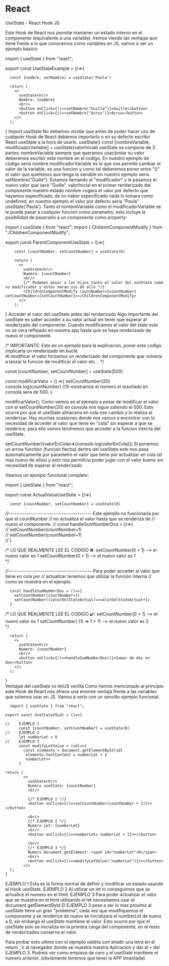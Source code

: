 # React
UseState - React Hook JS

Este Hook de React nos permite mantener un estado interno en el componente (equivalente a una variable). Iremos viendo las ventajas que tiene frente a lo que conocemos como variables en JS, vamos a ver un ejemplo básico:

import { useState } from "react";

export const UseStateExample = ()=>{
     
      const [nombre, setNombre] = useState('Paula')
    
      return (
        <>
          useState<hr/>
          Nombre: {nombre}
          <br/>
          <button onClick={()=>setNombre("Guille")}>Guille</button>
          <button onClick={()=>setNombre("Acrux")}>Acrux</button>
        </>
      );
}
Import useState
No debemos olvidar que antes de poder hacer uso de cualquier Hook de React debemos importarlo o en su defecto escribir React.useState a la hora de usarlo.
useState()
  const [nombreVariable, modificadorVariable] = useState(valorInicial)
useState se compone de 3 partes:
nombreVariable siempre que queramos usar/pintar su valor deberemos escribir este nombre en el codigo. En nuestro ejemplo de código seria nombre
modificadorVariable es lo que nos permite cambiar el valor de la variable, es una funcion y como tal deberemos poner entre "()" el valor que queremos que tenga la variable en nuestro ejemplo seria setNombre("Guille"). Estamos llamando al "modificador" y le pasamos el nuevo valor que será "Guille".
valorInicial en el primer renderizado del componente nuestro estado nombre cogera el valor por defecto que hayamos especificado, de no haber especificado nada lo tomara como undefined, en nuestro ejemplo el valor por defecto seria "Paula" useState('Paula').
Tanto el nombreVariable como el modificadorVariable se le puede pasar a cualquier funcion como parametro, esto incluye la posibilidad de pasarselo a un componente como property:

  import { useState } from "react";
  import { ChildrenComponentModify } from "./ChildrenComponentModify";

  export const ParentComponentUseState = ()=>{
   
        const [countNumber, setCountNumber] = useState(0)
  
        return (
          <>
            useState<hr/>
            Numero: {countNumber}
            <br/>
            {/* Podemos pasar a los hijos tanto el valor del useState como su modificador y estos haran uso de ello */}
            <ChildrenComponentModify countNumber={countNumber} setCountNumber={setCountNumber}></ChildrenComponentModify>
          </>
        );
  }
Acceder al valor del useState antes del renderizado
Algo importante del useState es saber acceder a su valor actual sin tener que esperar al renderizado del componente. Cuando modificamos el valor del state este no se vera reflejado en nuestra app hasta que se haya renderizado de nuevo el componente.

/*      IMPORTANTE: Esto es un ejemplo para la explicacion, poner este codigo implicaria un renderizado en bucle.    
Al modificar el valor forzamos un renderizado del componente que volveria a lanzar la funcion de modificar el valor etc... */

   const [countNumber, setCountNumber] = useState(500)
   
   const modificarValor = () =>{
     setCountNumber(20)
     console.log(countNumber) //Si mostramos el numero el resultado en consola sera de 500.
   }
   
   modificarValor();
Como vemos en el ejemplo a pesar de modificar el valor con el setCountNumber(20) en consola nos sigue saliendo el 500. Esto ocurre por que el useState almacena en cola ese cambio y lo realiza al renderizar. Hay muchas ocasiones donde nos vamos a encontrar con la necesidad de acceder al valor que tiene en "cola" sin esperar a que se renderice, para ello vamos tendremos que acceder a la funcion interna del useState.

  setCountNumber((valorEnCola)=>{console.log(valorEnCola)})
Si ponemos un arrow function (funcion flecha) dentro del useState este nos pasa automaticamente por parametro el valor que tiene por actualizar en cola (el mas nuevo de ellos) y esto nos permitiria poder jugar con el valor bueno sin necesidad de esperar al renderizado.

Veamos un ejemplo funcional completo:

 import { useState } from "react";

export const ActualValueUseState = ()=>{
     
      const [countNumber, setCountNumber] = useState(0)
      
//----------------------------------------- Este ejemplo no funcionaria por que el countNumber
//                                          no actualiza el valor hasta que se renderiza de
//                                          nuevo el componente.
      // const handleSumNumberDos = ()=>{                                                               
      //   setCountNumber(countNumber+1)                                                                
      //   setCountNumber(countNumber+1)                                                                
      // }
      
/*     LO QUE REALMENTE LEE EL CODIGO ❌:
       setCountNumber(0 + 1) --> el nuevo valor es 1 
       setCountNumber(0 + 1) --> el nuevo valor es 1  
*/

//----------------------------------------- Para poder acceder al valor que tiene en cola por 
//                                          actualizar tenemos que utilizar la funcion interna
//                                          como se muestra en el ejemplo.

      const handleSumNumberDos = ()=>{                                                                
        setCountNumber(countNumber+1)
        setCountNumber((valorDelStateActual)=>valorDelStateActual+1)
      }
      
/*     LO QUE REALMENTE LEE EL CODIGO ✔️:
       setCountNumber(0 + 1) --> el nuevo valor es 1 
       setCountNumber( (1) => 1 + 1) --> el nuevo valor es 2  
*/

      return (
        <>
          useState<hr/>
          Numero: {countNumber}
          <br/>
          <button onClick={()=>handleSumNumberDos()}>Sumar de dos en dos</button>
        </>
      );
}  
Ventajas del useState vs let/JS vanilla
Como hemos mencionado al principio este Hook de React nos ofrece una enorme ventaja frente a las variables que solemos usar en JS. Vamos a verlo con un sencillo ejemplo funcional:

      import { useState } from "react";
    
    export const UseStateVSLet = ()=>{
    
    //    EJEMPLO 1
          const [countNumber, setCountNumber] = useState(0)
    //    EJEMPLO 2
          let numberLet = 0
    //    EJEMPLO 3
          const modifyLetValue = (id)=>{
            const elemento = document.getElementById(id)
             elemento.textContent = numberLet + 1
             numberLet++
          }   
    
    return (
            <>
              useState<hr/>
              Numero useState: {countNumber}
              <br/>
          
              {/* EJEMPLO 1 */}          
              <button onClick={()=>setCountNumber(countNumber + 1)}>+</button>
          
              <br/>
              {/* EJEMPLO 2 */}
              Numero Let: {numberLet}
              <br/>
              <button onClick={()=>numberLet= numberLet + 1}>+</button>
          
              <br/>
              {/* EJEMPLO 3 */}
              Numero Document.getElement: <span id="numberLet">0</span>
              <br/>
              <button onClick={()=>modifyLetValue("numberLet")}>+</button>
            </>
      );
    }
EJEMPLO 1 Esta es la forma normal de definir y modificar un estado usando el Hook useState.
EJEMPLO 2 Al utilizar un let ni conseguimos que se actualice el numero en el html.
EJEMPLO 3 Para poder actualizar el valor que se muestra en el html utilizando el let necesitamos usar el document.getElementById
El EJEMPLO 3 pese a ser lo mas proximo al useState tiene un gran "problema", cada vez que modifiquemos el componente y se renderice de nuevo se inicializara el numberLet de nuevo a 0, sin embargo el useState mantiene el valor. Esto ocurre por que el useState solo se inicializa en la primera carga del componente, en el resto de renderizados conserva el valor.

Para probar esto ultimo con el ejemplo valdria con añadir una letra en el return , ir al navegador donde se muestra nuestra Aplicacion y dar al + del EJEMPLO 3. Podreis ver como empieza de cero y el useState mantiene el numero anterior. (obviamente tenemos que tener la APP levantada)

